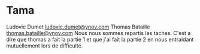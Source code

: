 # Tama
Ludovic Dumet ludovic.dumet@ynov.com
Thomas Bataille thomas.bataille@ynov.com
Nous nous sommes repartis les taches. C'est a dire que thomas a fait la partie 1 et que j'ai fait la partie 2 en nous entraidant mutuellement lors de difficulté.
